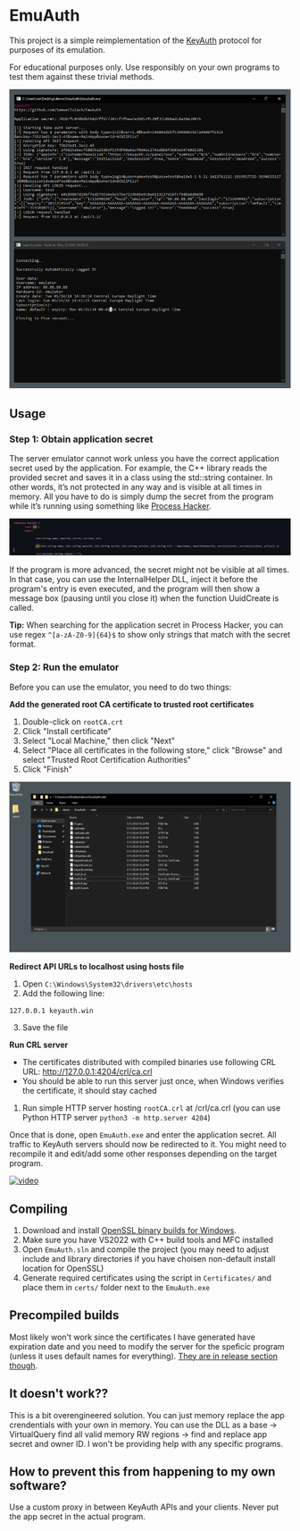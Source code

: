 # EmuAuth
This project is a simple reimplementation of the [KeyAuth](https://keyauth.cc/) protocol for purposes of its emulation. 

For educational purposes only. Use responsibly on your own programs to test them against these trivial methods.

![screenshot](Assets/screenshot.png)

## Usage
### Step 1: Obtain application secret
The server emulator cannot work unless you have the correct application secret used by the application. For example, the C++ library reads the provided secret and saves it in a class using the std::string container. In other words, it’s not protected in any way and is visible at all times in memory. All you have to do is simply dump the secret from the program while it’s running using something like [Process Hacker](https://processhacker.sourceforge.io/).

![code1](Assets/code1.png)

If the program is more advanced, the secret might not be visible at all times. In that case, you can use the InternalHelper DLL, inject it before the program's entry is even executed, and the program will then show a message box (pausing until you close it) when the function UuidCreate is called.

**Tip:** When searching for the application secret in Process Hacker, you can use regex `^[a-zA-Z0-9]{64}$` to show only strings that match with the secret format.

### Step 2: Run the emulator
Before you can use the emulator, you need to do two things:

**Add the generated root CA certificate to trusted root certificates**
1. Double-click on `rootCA.crt`
2. Click "Install certificate"
3. Select "Local Machine," then click "Next"
4. Select "Place all certificates in the following store," click "Browse" and select "Trusted Root Certification Authorities"
5. Click "Finish"

![cert_install](Assets/cert_install.gif)

**Redirect API URLs to localhost using hosts file**
1. Open `C:\Windows\System32\drivers\etc\hosts`
2. Add the following line:
```
127.0.0.1 keyauth.win
```
3. Save the file

**Run CRL server**
- The certificates distributed with compiled binaries use following CRL URL: http://127.0.0.1:4204/crl/ca.crl
- You should be able to run this server just once, when Windows verifies the certificate, it should stay cached
1. Run simple HTTP server hosting `rootCA.crl` at /crl/ca.crl (you can use Python HTTP server `python3 -m http.server 4204`)

Once that is done, open `EmuAuth.exe` and enter the application secret. All traffic to KeyAuth servers should now be redirected to it. You might need to recompile it and edit/add some other responses depending on the target program.

[![video](https://img.youtube.com/vi/VFNzedvtjJs/0.jpg)](https://www.youtube.com/watch?v=VFNzedvtjJs)

## Compiling
1. Download and install [OpenSSL binary builds for Windows](https://kb.firedaemon.com/support/solutions/articles/4000121705#Download-OpenSSL).
2. Make sure you have VS2022 with C++ build tools and MFC installed
3. Open `EmuAuth.sln` and compile the project (you may need to adjust include and library directories if you have choisen non-default install location for OpenSSL)
4. Generate required certificates using the script in `Certificates/` and place them in `certs/` folder next to the `EmuAuth.exe`

## Precompiled builds
Most likely won't work since the certificates I have generated have expiration date and you need to modify the server for the speficic program (unless it uses default names for everything). [They are in release section though](https://github.com/SamuelTulach/EmuAuth/releases).

## It doesn't work??
This is a bit overengineered solution. You can just memory replace the app crendentials with your own in memory. You can use the DLL as a base -> VirtualQuery find all valid memory RW regions -> find and replace app secret and owner ID. I won't be providing help with any specific programs.

## How to prevent this from happening to my own software?
Use a custom proxy in between KeyAuth APIs and your clients. Never put the app secret in the actual program.